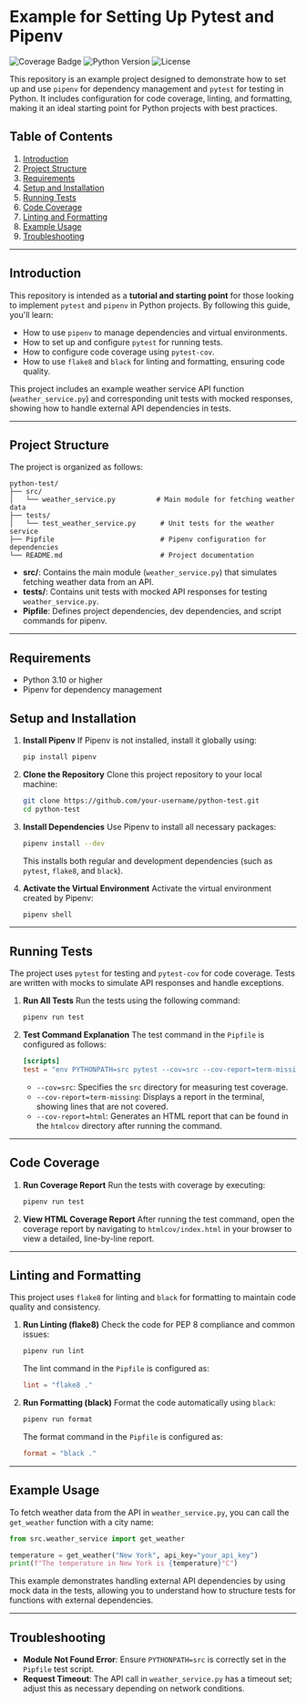 # Example for Setting Up Pytest and Pipenv

![Coverage Badge](https://img.shields.io/badge/coverage-95%25-brightgreen)
![Python Version](https://img.shields.io/badge/Python-3.10-blue)
![License](https://img.shields.io/badge/License-MIT-green)

This repository is an example project designed to demonstrate how to set up and use `pipenv` for dependency management and `pytest` for testing in Python. It includes configuration for code coverage, linting, and formatting, making it an ideal starting point for Python projects with best practices.

## Table of Contents

1. [Introduction](#introduction)
2. [Project Structure](#project-structure)
3. [Requirements](#requirements)
4. [Setup and Installation](#setup-and-installation)
5. [Running Tests](#running-tests)
6. [Code Coverage](#code-coverage)
7. [Linting and Formatting](#linting-and-formatting)
8. [Example Usage](#example-usage)
9. [Troubleshooting](#troubleshooting)

---

## Introduction

This repository is intended as a **tutorial and starting point** for those looking to implement `pytest` and `pipenv` in Python projects. By following this guide, you'll learn:

- How to use `pipenv` to manage dependencies and virtual environments.
- How to set up and configure `pytest` for running tests.
- How to configure code coverage using `pytest-cov`.
- How to use `flake8` and `black` for linting and formatting, ensuring code quality.

This project includes an example weather service API function (`weather_service.py`) and corresponding unit tests with mocked responses, showing how to handle external API dependencies in tests.

---

## Project Structure

The project is organized as follows:

```plaintext
python-test/
├── src/
│   └── weather_service.py          # Main module for fetching weather data
├── tests/
│   └── test_weather_service.py      # Unit tests for the weather service
├── Pipfile                          # Pipenv configuration for dependencies
└── README.md                        # Project documentation
```

- **src/**: Contains the main module (`weather_service.py`) that simulates fetching weather data from an API.
- **tests/**: Contains unit tests with mocked API responses for testing `weather_service.py`.
- **Pipfile**: Defines project dependencies, dev dependencies, and script commands for pipenv.

---

## Requirements

- Python 3.10 or higher
- Pipenv for dependency management

## Setup and Installation

1. **Install Pipenv**
   If Pipenv is not installed, install it globally using:

   ```bash
   pip install pipenv
   ```

2. **Clone the Repository**
   Clone this project repository to your local machine:

   ```bash
   git clone https://github.com/your-username/python-test.git
   cd python-test
   ```

3. **Install Dependencies**
   Use Pipenv to install all necessary packages:

   ```bash
   pipenv install --dev
   ```

   This installs both regular and development dependencies (such as `pytest`, `flake8`, and `black`).

4. **Activate the Virtual Environment**
   Activate the virtual environment created by Pipenv:
   ```bash
   pipenv shell
   ```

---

## Running Tests

The project uses `pytest` for testing and `pytest-cov` for code coverage. Tests are written with mocks to simulate API responses and handle exceptions.

1. **Run All Tests**
   Run the tests using the following command:

   ```bash
   pipenv run test
   ```

2. **Test Command Explanation**
   The test command in the `Pipfile` is configured as follows:
   ```toml
   [scripts]
   test = "env PYTHONPATH=src pytest --cov=src --cov-report=term-missing --cov-report=html"
   ```
   - `--cov=src`: Specifies the `src` directory for measuring test coverage.
   - `--cov-report=term-missing`: Displays a report in the terminal, showing lines that are not covered.
   - `--cov-report=html`: Generates an HTML report that can be found in the `htmlcov` directory after running the command.

---

## Code Coverage

1. **Run Coverage Report**
   Run the tests with coverage by executing:

   ```bash
   pipenv run test
   ```

2. **View HTML Coverage Report**
   After running the test command, open the coverage report by navigating to `htmlcov/index.html` in your browser to view a detailed, line-by-line report.

---

## Linting and Formatting

This project uses `flake8` for linting and `black` for formatting to maintain code quality and consistency.

1. **Run Linting (flake8)**
   Check the code for PEP 8 compliance and common issues:

   ```bash
   pipenv run lint
   ```

   The lint command in the `Pipfile` is configured as:

   ```toml
   lint = "flake8 ."
   ```

2. **Run Formatting (black)**
   Format the code automatically using `black`:
   ```bash
   pipenv run format
   ```
   The format command in the `Pipfile` is configured as:
   ```toml
   format = "black ."
   ```

---

## Example Usage

To fetch weather data from the API in `weather_service.py`, you can call the `get_weather` function with a city name:

```python
from src.weather_service import get_weather

temperature = get_weather("New York", api_key="your_api_key")
print(f"The temperature in New York is {temperature}°C")
```

This example demonstrates handling external API dependencies by using mock data in the tests, allowing you to understand how to structure tests for functions with external dependencies.

---

## Troubleshooting

- **Module Not Found Error**: Ensure `PYTHONPATH=src` is correctly set in the `Pipfile` test script.
- **Request Timeout**: The API call in `weather_service.py` has a timeout set; adjust this as necessary depending on network conditions.
